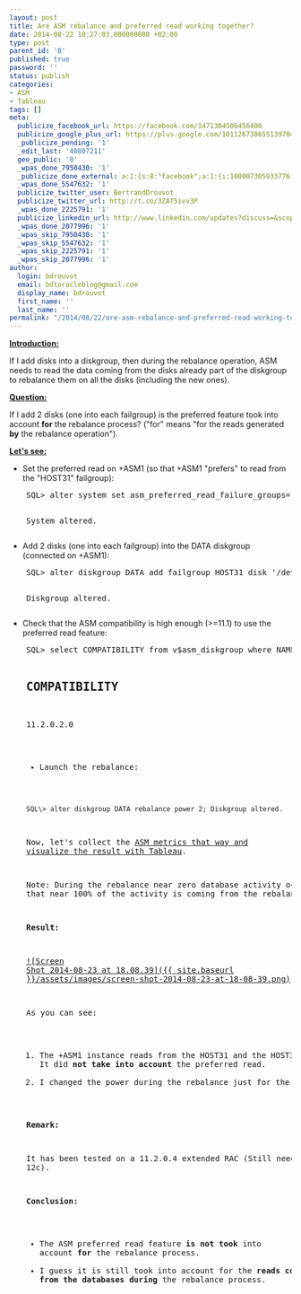 ```yaml
---
layout: post
title: Are ASM rebalance and preferred read working together?
date: 2014-08-22 10:27:03.000000000 +02:00
type: post
parent_id: '0'
published: true
password: ''
status: publish
categories:
- ASM
- Tableau
tags: []
meta:
  publicize_facebook_url: https://facebook.com/1471304506456400
  publicize_google_plus_url: https://plus.google.com/101126738655139704850/posts/Ead84FcBii9
  _publicize_pending: '1'
  _edit_last: '40807211'
  geo_public: '0'
  _wpas_done_7950430: '1'
  _publicize_done_external: a:1:{s:8:"facebook";a:1:{i:100007305933776;b:1;}}
  _wpas_done_5547632: '1'
  publicize_twitter_user: BertrandDrouvot
  publicize_twitter_url: http://t.co/3ZAT5ivv3P
  _wpas_done_2225791: '1'
  publicize_linkedin_url: http://www.linkedin.com/updates?discuss=&scope=16310177&stype=M&topic=5908514502608977920&type=U&a=mRPW
  _wpas_done_2077996: '1'
  _wpas_skip_7950430: '1'
  _wpas_skip_5547632: '1'
  _wpas_skip_2225791: '1'
  _wpas_skip_2077996: '1'
author:
  login: bdrouvot
  email: bdtoracleblog@gmail.com
  display_name: bdrouvot
  first_name: ''
  last_name: ''
permalink: "/2014/08/22/are-asm-rebalance-and-preferred-read-working-together/"
---
```

<p><span style="text-decoration:underline;"><strong>Introduction:</strong></span></p>
<p>If I add disks into a diskgroup, then during the rebalance operation, ASM needs to read the data coming from the disks already part of the diskgroup to rebalance them on all the disks (including the new ones).</p>
<p><span style="text-decoration:underline;"><strong>Question:</strong></span></p>
<p>If I add 2 disks (one into each failgroup) is the preferred feature took into account <strong>for</strong> the rebalance process? ("for" means "for the reads generated <strong>by</strong> the rebalance operation").</p>
<p><span style="text-decoration:underline;"><strong>Let's see:</strong></span></p>
<ul>
<li>Set the preferred read on +ASM1 (so that +ASM1 "prefers" to read from the "HOST31" failgroup):</li>
</ul>
<pre style="padding-left:30px;">SQL&gt; alter system set asm_preferred_read_failure_groups='DATA.HOST31';

System altered.</pre>
<ul>
<li>Add 2 disks (one into each failgroup) into the DATA diskgroup (connected on +ASM1):</li>
</ul>
<pre style="padding-left:30px;">SQL&gt; alter diskgroup DATA add failgroup HOST31 disk '/dev/san/HOST31CA8D0D' failgroup HOST32 disk '/dev/san/HOST32CA8D0D';

Diskgroup altered.</pre>
<ul>
<li>Check that the ASM compatibility is high enough (&gt;=11.1) to use the preferred read feature:</li>
</ul>
<pre style="padding-left:30px;">SQL&gt; select COMPATIBILITY from v$asm_diskgroup where NAME='DATA';

COMPATIBILITY
------------------------------------------------------------
11.2.0.2.0

- Launch the rebalance:

```
SQL\> alter diskgroup DATA rebalance power 2; Diskgroup altered.
```

Now, let's collect the [ASM metrics that way and visualize the result with Tableau](http://bdrouvot.wordpress.com/2014/07/08/graphing-asm-performance-metrics/ "Graphing ASM performance metrics").

Note: During the rebalance near zero database activity occurred so that near 100%&nbsp;of the activity is coming from the rebalance process.

**Result:**

[![Screen Shot 2014-08-23 at 18.08.39]({{ site.baseurl }}/assets/images/screen-shot-2014-08-23-at-18-08-39.png)](https://bdrouvot.files.wordpress.com/2014/08/screen-shot-2014-08-23-at-18-08-39.png)

As you can see:

1. The +ASM1 instance reads from the HOST31 and the HOST32 failgroups: It did **not take into account** the preferred read.
2. I changed the power during the rebalance just for the fun ;-)

**Remark:**

It has been tested on a 11.2.0.4 extended RAC (Still need to test on 12c).

**Conclusion:**

- The ASM preferred read feature **is not took** into account **for** the rebalance process.
- I guess it is still took into account for the **reads coming from the databases during** the rebalance process.

